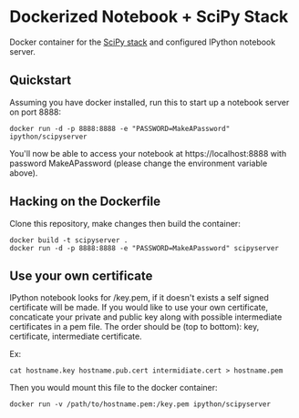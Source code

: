 Dockerized Notebook + SciPy Stack
=================================

Docker container for the [SciPy stack](../scipystack) and configured IPython notebook server.

## Quickstart

Assuming you have docker installed, run this to start up a notebook server on port 8888:

```
docker run -d -p 8888:8888 -e "PASSWORD=MakeAPassword" ipython/scipyserver
```

You'll now be able to access your notebook at https://localhost:8888 with password MakeAPassword (please change the environment variable above).

## Hacking on the Dockerfile

Clone this repository, make changes then build the container:

```
docker build -t scipyserver .
docker run -d -p 8888:8888 -e "PASSWORD=MakeAPassword" scipyserver
```

## Use your own certificate
IPython notebook looks for /key.pem, if it doesn't exists a self signed certificate will be made. If you would like to use your own certificate, concaticate your private and public key along with possible intermediate certificates in a pem file. The order should be (top to bottom): key, certificate, intermediate certificate.

Ex:
```
cat hostname.key hostname.pub.cert intermidiate.cert > hostname.pem
```

Then you would mount this file to the docker container:
```
docker run -v /path/to/hostname.pem:/key.pem ipython/scipyserver
```
